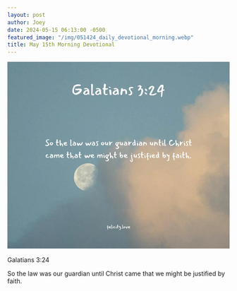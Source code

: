 ```yaml
---
layout: post
author: Joey
date: 2024-05-15 06:13:00 -0500
featured_image: "/img/051424_daily_devotional_morning.webp"
title: May 15th Morning Devotional
---
```


[![May 15th 2024 - Morning Devotional](/img/051524_daily_devotional_morning.webp)](/img/051524_daily_devotional_morning.webp)

Galatians 3:24

So the law was our guardian until Christ came that we might be justified by faith. 
